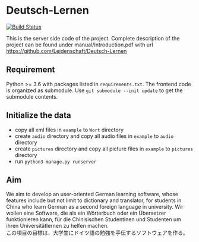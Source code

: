 # Deutsch-Lernen
[![Build Status](https://travis-ci.com/Leidenschaft/DeutschLernen_server.svg?branch=master)](https://travis-ci.com/Leidenschaft/DeutschLernen_server)

This is the server side code of the project. Complete description of the project can be found under manual/Introduction.pdf with url https://github.com/Leidenschaft/Deutsch-Lernen


## Requirement
Python >= 3.6 with packages listed in `requirements.txt`.
The frontend code is organized as submodule. Use `git submodule --init update` to get the submodule contents.

## Initialize the data
* copy all xml files in `example` to `Wort` directory
* create `audio` directory and copy all audio files in `example` to `audio` directory
* create `pictures` directory and copy all picture files in `example` to  `pictures` directory
* run `python3 manage.py runserver`

## Aim
We aim to develop an user-oriented German learning software, whose features include but not limit to dictionary and translator, for students in China who learn German as a second foreign language in university.
Wir wollen eine Software, die als ein Wörterbuch oder ein Übersetzer funktionieren kann, für die Chinisischen Studentinen und Studenten um ihren Universitätlernen zu helfen machen.       
この項目の目標は、大学生にドイツ語の勉強を手伝するソフトウェアを作る。
